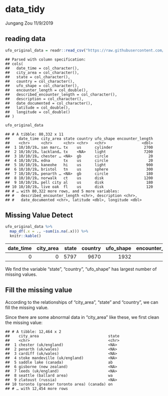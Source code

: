 data\_tidy
================
Jungang Zou
11/9/2019

## reading data

``` r
ufo_original_data = readr::read_csv("https://raw.githubusercontent.com/rfordatascience/tidytuesday/master/data/2019/2019-06-25/ufo_sightings.csv")
```

    ## Parsed with column specification:
    ## cols(
    ##   date_time = col_character(),
    ##   city_area = col_character(),
    ##   state = col_character(),
    ##   country = col_character(),
    ##   ufo_shape = col_character(),
    ##   encounter_length = col_double(),
    ##   described_encounter_length = col_character(),
    ##   description = col_character(),
    ##   date_documented = col_character(),
    ##   latitude = col_double(),
    ##   longitude = col_double()
    ## )

``` r
ufo_original_data
```

    ## # A tibble: 80,332 x 11
    ##    date_time city_area state country ufo_shape encounter_length
    ##    <chr>     <chr>     <chr> <chr>   <chr>                <dbl>
    ##  1 10/10/19… san marc… tx    us      cylinder              2700
    ##  2 10/10/19… lackland… tx    <NA>    light                 7200
    ##  3 10/10/19… chester … <NA>  gb      circle                  20
    ##  4 10/10/19… edna      tx    us      circle                  20
    ##  5 10/10/19… kaneohe   hi    us      light                  900
    ##  6 10/10/19… bristol   tn    us      sphere                 300
    ##  7 10/10/19… penarth … <NA>  gb      circle                 180
    ##  8 10/10/19… norwalk   ct    us      disk                  1200
    ##  9 10/10/19… pell city al    us      disk                   180
    ## 10 10/10/19… live oak  fl    us      disk                   120
    ## # … with 80,322 more rows, and 5 more variables:
    ## #   described_encounter_length <chr>, description <chr>,
    ## #   date_documented <chr>, latitude <dbl>, longitude <dbl>

## Missing Value Detect

``` r
ufo_original_data %>% 
  map_df(.x = ., ~sum(is.na(.x))) %>% 
  knitr::kable()
```

| date\_time | city\_area | state | country | ufo\_shape | encounter\_length | described\_encounter\_length | description | date\_documented | latitude | longitude |
| ---------: | ---------: | ----: | ------: | ---------: | ----------------: | ---------------------------: | ----------: | ---------------: | -------: | --------: |
|          0 |          0 |  5797 |    9670 |       1932 |                 3 |                            0 |          15 |                0 |        1 |         0 |

We find the variable “state”, “country”, “ufo\_shape” has largest number
of missing values.

## Fill the missing value

According to the relationships of “city\_area”, “state” and “country”,
we can fill the missing value.

Since there are some abnormal data in “city\_area” like these, we first
clean the missing value:

    ## # A tibble: 12,464 x 2
    ##    city_area                               state
    ##    <chr>                                   <chr>
    ##  1 chester (uk/england)                    <NA> 
    ##  2 penarth (uk/wales)                      <NA> 
    ##  3 cardiff (uk/wales)                      <NA> 
    ##  4 stoke mandeville (uk/england)           <NA> 
    ##  5 saddle lake (canada)                    ab   
    ##  6 gisborne (new zealand)                  <NA> 
    ##  7 leeds (uk/england)                      <NA> 
    ##  8 seattle (ballard area)                  wa   
    ##  9 zlatoust (russia)                       <NA> 
    ## 10 toronto (greater toronto area) (canada) on   
    ## # … with 12,454 more rows
